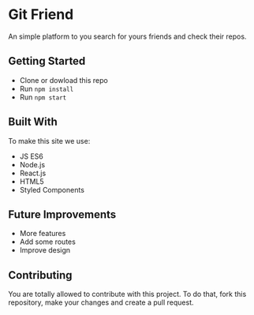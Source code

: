 # Git Friend

An simple platform to you search for yours friends and check their repos.

## Getting Started
* Clone or dowload this repo
* Run `npm install`
* Run `npm start`

## Built With
To make this site we use:

* JS ES6
* Node.js
* React.js
* HTML5
* Styled Components

## Future Improvements 

* More features
* Add some routes 
* Improve design

## Contributing

You are totally allowed to contribute with this project. To do that, fork this repository, make your changes and create a pull request.




